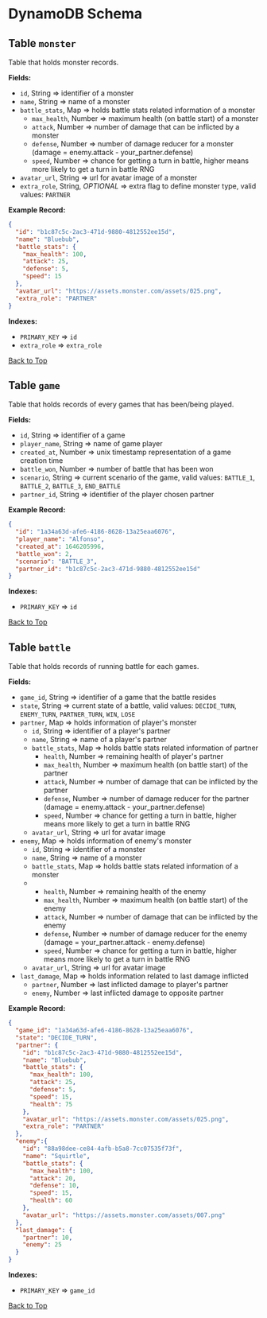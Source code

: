 # DynamoDB Schema

## Table `monster`

Table that holds monster records.

**Fields:**

- `id`, String => identifier of a monster
- `name`, String => name of a monster
- `battle_stats`, Map => holds battle stats related information of a monster
  - `max_health`, Number => maximum health (on battle start) of a monster
  - `attack`, Number => number of damage that can be inflicted by a monster
  - `defense`, Number => number of damage reducer for a monster (damage = enemy.attack - your_partner.defense)
  - `speed`, Number => chance for getting a turn in battle, higher means more likely to get a turn in battle RNG
- `avatar_url`, String => url for avatar image of a monster
- `extra_role`, String, *OPTIONAL* => extra flag to define monster type, valid values: `PARTNER`

**Example Record:**

```json
{
  "id": "b1c87c5c-2ac3-471d-9880-4812552ee15d",
  "name": "Bluebub",
  "battle_stats": {
    "max_health": 100,
    "attack": 25,
    "defense": 5,
    "speed": 15
  },
  "avatar_url": "https://assets.monster.com/assets/025.png",
  "extra_role": "PARTNER"
}
```

**Indexes:**

- `PRIMARY_KEY` => `id`
- `extra_role` => `extra_role`

[Back to Top](#dynamodb-schema)

## Table `game`

Table that holds records of every games that has been/being played.

**Fields:**

- `id`, String => identifier of a game
- `player_name`, String => name of game player
- `created_at`, Number => unix timestamp representation of a game creation time
- `battle_won`, Number => number of battle that has been won
- `scenario`, String => current scenario of the game, valid values: `BATTLE_1`, `BATTLE_2`, `BATTLE_3`, `END_BATTLE`
- `partner_id`, String => identifier of the player chosen partner

**Example Record:**

```json
{
  "id": "1a34a63d-afe6-4186-8628-13a25eaa6076",
  "player_name": "Alfonso",
  "created_at": 1646205996,
  "battle_won": 2,
  "scenario": "BATTLE_3",
  "partner_id": "b1c87c5c-2ac3-471d-9880-4812552ee15d"
}
```

**Indexes:**

- `PRIMARY_KEY` => `id`

[Back to Top](#dynamodb-schema)


## Table `battle`

Table that holds records of running battle for each games.

**Fields:**

- `game_id`, String => identifier of a game that the battle resides
- `state`, String => current state of a battle, valid values: `DECIDE_TURN`, `ENEMY_TURN`, `PARTNER_TURN`, `WIN`, `LOSE`
- `partner`, Map => holds information of player's monster
  - `id`, String => identifier of a player's partner
  - `name`, String => name of a player's partner
  - `battle_stats`, Map => holds battle stats related information of partner
    - `health`, Number => remaining health of player's partner
    - `max_health`, Number => maximum health (on battle start) of the partner
    - `attack`, Number => number of damage that can be inflicted by the partner
    - `defense`, Number => number of damage reducer for the partner (damage = enemy.attack - your_partner.defense)
    - `speed`, Number => chance for getting a turn in battle, higher means more likely to get a turn in battle RNG
  - `avatar_url`, String => url for avatar image
- `enemy`, Map => holds information of enemy's monster
  - `id`, String => identifier of a monster
  - `name`, String => name of a monster
  - `battle_stats`, Map => holds battle stats related information of a monster
  - - `health`, Number => remaining health of the enemy
    - `max_health`, Number => maximum health (on battle start) of the enemy
    - `attack`, Number => number of damage that can be inflicted by the enemy
    - `defense`, Number => number of damage reducer for the enemy (damage = your_partner.attack - enemy.defense)
    - `speed`, Number => chance for getting a turn in battle, higher means more likely to get a turn in battle RNG
  - `avatar_url`, String => url for avatar image
- `last_damage`, Map => holds information related to last damage inflicted
  - `partner`, Number => last inflicted damage to player's partner
  - `enemy`, Number => last inflicted damage to opposite partner

**Example Record:**

```json
{
  "game_id": "1a34a63d-afe6-4186-8628-13a25eaa6076",
  "state": "DECIDE_TURN",
  "partner": {
    "id": "b1c87c5c-2ac3-471d-9880-4812552ee15d",
    "name": "Bluebub",
    "battle_stats": {
      "max_health": 100,
      "attack": 25,
      "defense": 5,
      "speed": 15,
      "health": 75
    },
    "avatar_url": "https://assets.monster.com/assets/025.png",
    "extra_role": "PARTNER"
  },
  "enemy":{
    "id": "88a98dee-ce84-4afb-b5a8-7cc07535f73f",
    "name": "Squirtle",
    "battle_stats": {
      "max_health": 100,
      "attack": 20,
      "defense": 10,
      "speed": 15,
      "health": 60
    },
    "avatar_url": "https://assets.monster.com/assets/007.png"
  },
  "last_damage": {
    "partner": 10,
    "enemy": 25
  }
}
```

**Indexes:**

- `PRIMARY_KEY` => `game_id`


[Back to Top](#dynamodb-schema)

